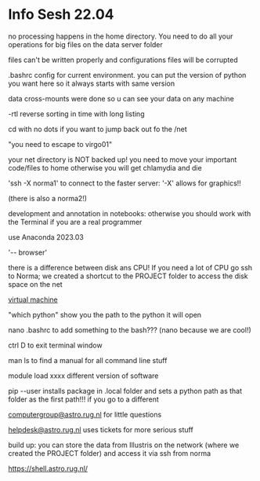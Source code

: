 # Info Sesh 22.04

no processing happens in the home directory. You need to do all your operations for big files on the data server folder

files can't be written properly and configurations files will be corrupted

.bashrc config for current environment. you can put the version of python you want here so it always starts with same version

data cross-mounts were done so u can see your data on any machine

-rtl reverse sorting in time with long listing

cd with no dots if you want to jump back out fo the /net

"you need to escape to virgo01"

your net directory is NOT backed up! you need to move your important code/files to home otherwise you will get chlamydia and die

'ssh -X norma1' to connect to the faster server: '-X' allows for graphics!!

(there is also a norma2!)

development and annotation in notebooks: otherwise you should work with the Terminal if you are a real programmer

use Anaconda 2023.03

'-- browser'

there is a difference between disk ans CPU! If you need a lot of CPU go ssh to Norma; we created a shortcut to the PROJECT folder to access the disk space on the net

[virtual machine](vmserverws.astro.rug.nl)

"which python" show you the path to the python it will open

nano .bashrc to add something to the bash??? (nano because we are cool!)

ctrl D to exit terminal window

man ls to find a manual for all command line stuff

module load xxxx different version of software

pip --user installs package in .local folder and sets a python path as that folder as the first path!!! if you go to a different

<computergroup@astro.rug.nl> for little questions

<helpdesk@astro.rug.nl> uses tickets for more serious stuff

build up: you can store the data from Illustris on the network (where we created the PROJECT folder) and access it via ssh from norma

https://shell.astro.rug.nl/
